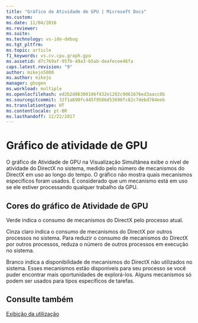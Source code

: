 ```yaml
---
title: "Gráfico de Atividade de GPU | Microsoft Docs"
ms.custom: 
ms.date: 11/04/2016
ms.reviewer: 
ms.suite: 
ms.technology: vs-ide-debug
ms.tgt_pltfrm: 
ms.topic: article
f1_keywords: vs.cv.cpu.graph.gpu
ms.assetid: d7c769af-95fb-49a3-b5ab-deafecee46fa
caps.latest.revision: "9"
author: mikejo5000
ms.author: mikejo
manager: ghogen
ms.workload: multiple
ms.openlocfilehash: ed2b2d86300106f432e1202c9061676ed3aacc0b
ms.sourcegitcommit: 32f1a690fc445f9586d53698fc82c7debd784eeb
ms.translationtype: HT
ms.contentlocale: pt-BR
ms.lasthandoff: 12/22/2017
---
```

# <a name="gpu-activity-graph"></a>Gráfico de atividade de GPU
O gráfico de Atividade de GPU na Visualização Simultânea exibe o nível de atividade do DirectX no sistema, medido pelo número de mecanismos do DirectX em uso ao longo do tempo.  O gráfico não mostra quais mecanismos específicos foram usados.  É considerado que um mecanismo está em uso se ele estiver processando qualquer trabalho da GPU.  
  
## <a name="gpu-activity-graph-colors"></a>Cores do gráfico de Atividade de GPU  
 Verde indica o consumo de mecanismos do DirectX pelo processo atual.  
  
 Cinza claro indica o consumo de mecanismos do DirectX por outros processos no sistema. Para reduzir o consumo de mecanismos do DirectX por outros processos, reduza o número de outros processos em execução no sistema.  
  
 Branco indica a disponibilidade de mecanismos do DirectX não utilizados no sistema. Esses mecanismos estão disponíveis para seu processo se você puder encontrar mais oportunidades de explorá-los. Alguns mecanismos só podem ser usados para tipos específicos de tarefas.  
  
## <a name="see-also"></a>Consulte também  
 [Exibição da utilização](../profiling/utilization-view.md)